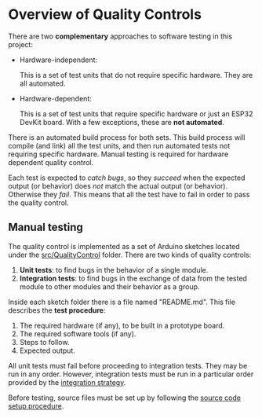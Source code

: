 # Overview of Quality Controls

There are two **complementary** approaches to software testing in this project:

- Hardware-independent:

  This is a set of test units that do not require specific hardware.
  They are all automated.

- Hardware-dependent:

  This is a set of test units that require specific hardware or
  just an ESP32 DevKit board.
  With a few exceptions, these are **not automated**.

There is an automated build process for both sets.
This build process will compile (and link) all the test units,
and then run automated tests not requiring specific hardware.
Manual testing is required for hardware dependent quality control.

Each test is expected to *catch bugs*,
so they *succeed* when the expected output (or behavior)
does *not* match the actual output (or behavior).
Otherwise they *fail*.
This means that all the test have to fail in order to pass the quality control.

## Manual testing

The quality control is implemented as a set of Arduino sketches
located under the [src/QualityControl](../../src/QualityControl/) folder.
There are two kinds of quality controls:

1. **Unit tests**:
   to find bugs in the behavior of a single module.
2. **Integration tests**:
   to find bugs in the exchange of data from the tested module
   to other modules and their behavior as a group.

Inside each sketch folder there is a file named "README.md".
This file describes the **test procedure**:

1. The required hardware (if any), to be built in a prototype board.
2. The required software tools (if any).
3. Steps to follow.
4. Expected output.

All unit tests must fail before proceeding to integration tests.
They may be run in any order.
However, integration tests must be run in a particular order provided by the
[integration strategy](../../src/QualityControl/IntegrationTests/README.md).

Before testing, source files must be set up by following the
[source code setup procedure](./sourcesSetup_en.md).
